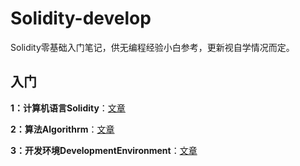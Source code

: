 # Solidity-develop
Solidity零基础入门笔记，供无编程经验小白参考，更新视自学情况而定。

## 入门
**1：计算机语言Solidity**：[文章](https://github.com/LiaoningZZ/Solidity-develop/blob/main/1_ComputerLanguage/readme.md)

**2：算法Algorithrm**：[文章](https://github.com/LiaoningZZ/Solidity-develop/tree/main/2_Algorithrm/readme.md)

**3：开发环境DevelopmentEnvironment**：[文章](https://github.com/LiaoningZZ/Solidity-develop/blob/main/3_DevelopmentEnvironment/readme.md)
